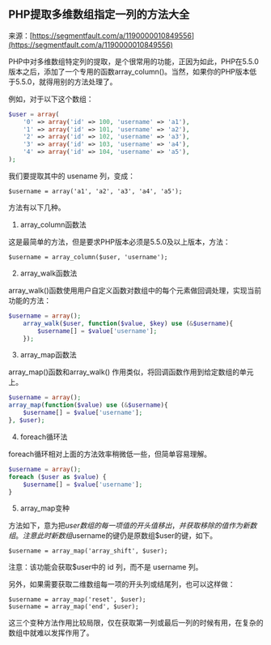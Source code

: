 ## PHP提取多维数组指定一列的方法大全

来源：[https://segmentfault.com/a/1190000010849556](https://segmentfault.com/a/1190000010849556)


PHP中对多维数组特定列的提取，是个很常用的功能，正因为如此，PHP在5.5.0版本之后，添加了一个专用的函数array_column()。当然，如果你的PHP版本低于5.5.0，就得用别的方法处理了。

例如，对于以下这个数组：

```php
$user = array(
    '0' => array('id' => 100, 'username' => 'a1'),
    '1' => array('id' => 101, 'username' => 'a2'),
    '2' => array('id' => 102, 'username' => 'a3'),
    '3' => array('id' => 103, 'username' => 'a4'),
    '4' => array('id' => 104, 'username' => 'a5'),
);
```

我们要提取其中的 usename 列，变成：

    $username = array('a1', 'a2', 'a3', 'a4', 'a5');

方法有以下几种。
1. array_column函数法

这是最简单的方法，但是要求PHP版本必须是5.5.0及以上版本，方法：

    $username = array_column($user, 'username');

2. array_walk函数法


array_walk()函数使用用户自定义函数对数组中的每个元素做回调处理，实现当前功能的方法：

```php
$username = array();
    array_walk($user, function($value, $key) use (&$username){
        $username[] = $value['username'];
    });

```

3. array_map函数法

array_map()函数和array_walk() 作用类似，将回调函数作用到给定数组的单元上。

```php
$username = array();
array_map(function($value) use (&$username){
    $username[] = $value['username'];
}, $user);
```

4. foreach循环法

foreach循环相对上面的方法效率稍微低一些，但简单容易理解。

```php
$username = array();
foreach ($user as $value) {
    $username[] = $value['username'];
}
```

5. array_map变种

方法如下，意为把$user数组的每一项值的开头值移出，并获取移除的值作为新数组。注意此时新数组$username的键仍是原数组$user的键，如下。

    $username = array_map('array_shift', $user);

注意：该功能会获取$user中的 id 列，而不是 username 列。

另外，如果需要获取二维数组每一项的开头列或结尾列，也可以这样做：

    $username = array_map('reset', $user);
    $username = array_map('end', $user);


这三个变种方法作用比较局限，仅在获取第一列或最后一列的时候有用，在复杂的数组中就难以发挥作用了。
